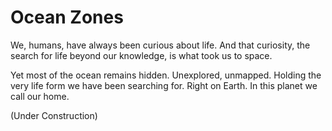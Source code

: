 # Ocean Zones

We, humans, have always been curious about life.
And that curiosity, the search for life beyond our knowledge, is what took us to space. 

Yet most of the ocean remains hidden.
Unexplored, unmapped.
Holding the very life form we have been searching for.
Right on Earth. In this planet we call our home.

(Under Construction)